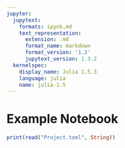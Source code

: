 ```yaml
---
jupyter:
  jupytext:
    formats: ipynb,md
    text_representation:
      extension: .md
      format_name: markdown
      format_version: '1.2'
      jupytext_version: 1.3.2
  kernelspec:
    display_name: Julia 1.5.3
    language: julia
    name: julia-1.5
---
```


# Example Notebook

```julia
print(read("Project.toml", String))
```

```julia

```
